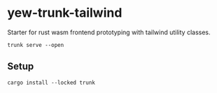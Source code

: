 # yew-trunk-tailwind

Starter for rust wasm frontend prototyping with tailwind utility classes.

```
trunk serve --open
```

## Setup

```
cargo install --locked trunk
```
